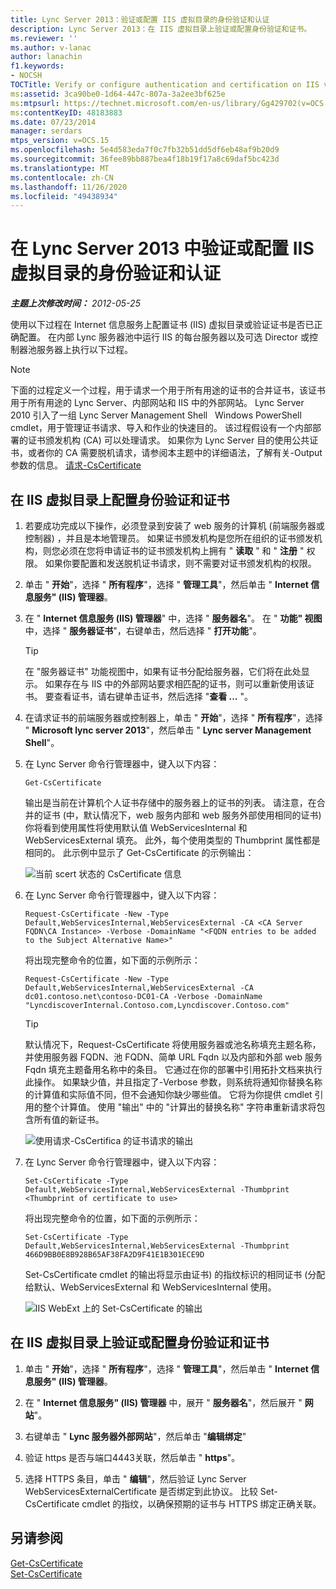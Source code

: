 ```yaml
---
title: Lync Server 2013：验证或配置 IIS 虚拟目录的身份验证和认证
description: Lync Server 2013：在 IIS 虚拟目录上验证或配置身份验证和证书。
ms.reviewer: ''
ms.author: v-lanac
author: lanachin
f1.keywords:
- NOCSH
TOCTitle: Verify or configure authentication and certification on IIS virtual directories
ms:assetid: 3ca90be0-1d64-447c-807a-3a2ee3bf625e
ms:mtpsurl: https://technet.microsoft.com/en-us/library/Gg429702(v=OCS.15)
ms:contentKeyID: 48183883
ms.date: 07/23/2014
manager: serdars
mtps_version: v=OCS.15
ms.openlocfilehash: 5e4d583eda7f0c7fb32b51dd5df6eb48af9b20d9
ms.sourcegitcommit: 36fee89bb887bea4f18b19f17a8c69daf5bc423d
ms.translationtype: MT
ms.contentlocale: zh-CN
ms.lasthandoff: 11/26/2020
ms.locfileid: "49438934"
---
```

# <a name="verify-or-configure-authentication-and-certification-on-iis-virtual-directories-in-lync-server-2013"></a>在 Lync Server 2013 中验证或配置 IIS 虚拟目录的身份验证和认证

<div data-xmlns="http://www.w3.org/1999/xhtml">

<div class="topic" data-xmlns="http://www.w3.org/1999/xhtml" data-msxsl="urn:schemas-microsoft-com:xslt" data-cs="https://msdn.microsoft.com/">

<div data-asp="https://msdn2.microsoft.com/asp">



</div>

<div id="mainSection">

<div id="mainBody">

<span> </span>

_**主题上次修改时间：** 2012-05-25_

使用以下过程在 Internet 信息服务上配置证书 (IIS) 虚拟目录或验证证书是否已正确配置。 在内部 Lync 服务器池中运行 IIS 的每台服务器以及可选 Director 或控制器池服务器上执行以下过程。

<div>


> [!NOTE]  
> 下面的过程定义一个过程，用于请求一个用于所有用途的证书的合并证书，该证书用于所有用途的 Lync Server、内部网站和 IIS 中的外部网站。 Lync Server 2010 引入了一组 Lync Server Management Shell &nbsp; Windows PowerShell cmdlet，用于管理证书请求、导入和作业的快速目的。 该过程假设有一个内部部署的证书颁发机构 (CA) 可以处理请求。 如果你为 Lync Server 目的使用公共证书，或者你的 CA 需要脱机请求，请参阅本主题中的详细语法，了解有关-Output 参数的信息。 <A href="https://docs.microsoft.com/powershell/module/skype/Request-CsCertificate">请求-CsCertificate</A>



</div>

<div>

## <a name="to-configure-authentication-and-certificates-on-iis-virtual-directories"></a>在 IIS 虚拟目录上配置身份验证和证书

1.  若要成功完成以下操作，必须登录到安装了 web 服务的计算机 (前端服务器或控制器) ，并且是本地管理员。 如果证书颁发机构是您所在组织的证书颁发机构，则您必须在您将申请证书的证书颁发机构上拥有 " **读取** " 和 " **注册** " 权限。 如果你要配置和发送脱机证书请求，则不需要对证书颁发机构的权限。

2.  单击 " **开始**"，选择 " **所有程序**"，选择 " **管理工具**"，然后单击 " **Internet 信息服务" (IIS) 管理器**。

3.  在 " **Internet 信息服务 (IIS) 管理器**" 中，选择 " **服务器名**"。 在 " **功能" 视图** 中，选择 " **服务器证书**"，右键单击，然后选择 " **打开功能**"。
    
    <div>
    

    > [!TIP]  
    > 在 "服务器证书" 功能视图中，如果有证书分配给服务器，它们将在此处显示。 如果存在与 IIS 中的外部网站要求相匹配的证书，则可以重新使用该证书。 要查看证书，请右键单击证书，然后选择 "<STRONG>查看 ...</STRONG> "。

    
    </div>

4.  在请求证书的前端服务器或控制器上，单击 " **开始**"，选择 " **所有程序**"，选择 " **Microsoft lync server 2013**"，然后单击 " **Lync server Management Shell**"。

5.  在 Lync Server 命令行管理器中，键入以下内容：
    
        Get-CsCertificate
    
    输出是当前在计算机个人证书存储中的服务器上的证书的列表。 请注意，在合并的证书 (中，默认情况下，web 服务内部和 web 服务外部使用相同的证书) 你将看到使用属性将使用默认值 WebServicesInternal 和 WebServicesExternal 填充。 此外，每个使用类型的 Thumbprint 属性都是相同的。 此示例中显示了 Get-CsCertificate 的示例输出：
    
    ![当前 scert 状态的 CsCertificate 信息](images/Gg429702.664f6326-6cd5-48e2-8235-fc3950ea43b4(OCS.15).jpg "当前 scert 状态的 Get-CsCertificate 信息")

6.  在 Lync Server 命令行管理器中，键入以下内容：
    
        Request-CsCertificate -New -Type Default,WebServicesInternal,WebServicesExternal -CA <CA Server FQDN\CA Instance> -Verbose -DomainName "<FQDN entries to be added to the Subject Alternative Name>"
    
    将出现完整命令的位置，如下面的示例所示：
    
        Request-CsCertificate -New -Type Default,WebServicesInternal,WebServicesExternal -CA dc01.contoso.net\contoso-DC01-CA -Verbose -DomainName "LyncdiscoverInternal.Contoso.com,Lyncdiscover.Contoso.com"
    
    <div>
    

    > [!TIP]  
    > 默认情况下，Request-CsCertificate 将使用服务器或池名称填充主题名称，并使用服务器 FQDN、池 FQDN、简单 URL Fqdn 以及内部和外部 web 服务 Fqdn 填充主题备用名称中的条目。 它通过在你的部署中引用拓扑文档来执行此操作。 如果缺少值，并且指定了-Verbose 参数，则系统将通知你替换名称的计算值和实际值不同，但不会通知你缺少哪些值。 它将为你提供 cmdlet 引用的整个计算值。 使用 "输出" 中的 "计算出的替换名称" 字符串重新请求将包含所有值的新证书。

    
    </div>
    
    ![使用请求-CsCertifica 的证书请求的输出](images/Gg429702.9e59a657-fa75-4454-8fd3-57c81e829f7b(OCS.15).jpg "使用 Request-CsCertifica 的证书请求的输出")

7.  在 Lync Server 命令行管理器中，键入以下内容：
    
        Set-CsCertificate -Type Default,WebServicesInternal,WebServicesExternal -Thumbprint <Thumbprint of certificate to use>
    
    将出现完整命令的位置，如下面的示例所示：
    
        Set-CsCertificate -Type Default,WebServicesInternal,WebServicesExternal -Thumbprint 466D9BB0E8B928B65AF38FA2D9F41E1B301ECE9D
    
    Set-CsCertificate cmdlet 的输出将显示由证书) 的指纹标识的相同证书 (分配给默认、WebServicesExternal 和 WebServicesInternal 使用。
    
    ![IIS WebExt 上的 Set-CsCertificate 的输出](images/Gg429702.dd451c9d-7b49-4408-8071-c868cb1e678c(OCS.15).jpg "IIS WebExt 上的 Set-CsCertificate 的输出")

</div>

<div>

## <a name="to-verify-or-configure-authentication-and-certificates-on-iis-virtual-directories"></a>在 IIS 虚拟目录上验证或配置身份验证和证书

1.  单击 " **开始**"，选择 " **所有程序**"，选择 " **管理工具**"，然后单击 " **Internet 信息服务" (IIS) 管理器**。

2.  在 " **Internet 信息服务" (IIS) 管理器** 中，展开 " **服务器名**"，然后展开 " **网站**"。

3.  右键单击 " **Lync 服务器外部网站**"，然后单击 "**编辑绑定**"

4.  验证 https 是否与端口4443关联，然后单击 " **https**"。

5.  选择 HTTPS 条目，单击 " **编辑**"，然后验证 Lync Server WebServicesExternalCertificate 是否绑定到此协议。 比较 Set-CsCertificate cmdlet 的指纹，以确保预期的证书与 HTTPS 绑定正确关联。

</div>

<div>

## <a name="see-also"></a>另请参阅


[Get-CsCertificate](https://docs.microsoft.com/powershell/module/skype/Get-CsCertificate)  
[Set-CsCertificate](https://docs.microsoft.com/powershell/module/skype/Set-CsCertificate)  
  

</div>

</div>

<span> </span>

</div>

</div>

</div>

